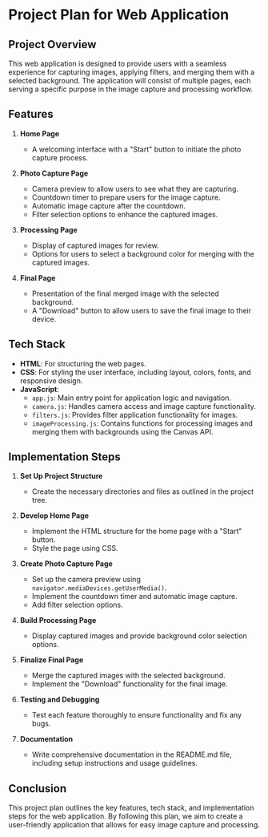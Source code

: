# Project Plan for Web Application

## Project Overview
This web application is designed to provide users with a seamless experience for capturing images, applying filters, and merging them with a selected background. The application will consist of multiple pages, each serving a specific purpose in the image capture and processing workflow.

## Features
1. **Home Page**
   - A welcoming interface with a "Start" button to initiate the photo capture process.

2. **Photo Capture Page**
   - Camera preview to allow users to see what they are capturing.
   - Countdown timer to prepare users for the image capture.
   - Automatic image capture after the countdown.
   - Filter selection options to enhance the captured images.

3. **Processing Page**
   - Display of captured images for review.
   - Options for users to select a background color for merging with the captured images.

4. **Final Page**
   - Presentation of the final merged image with the selected background.
   - A "Download" button to allow users to save the final image to their device.

## Tech Stack
- **HTML**: For structuring the web pages.
- **CSS**: For styling the user interface, including layout, colors, fonts, and responsive design.
- **JavaScript**: 
  - `app.js`: Main entry point for application logic and navigation.
  - `camera.js`: Handles camera access and image capture functionality.
  - `filters.js`: Provides filter application functionality for images.
  - `imageProcessing.js`: Contains functions for processing images and merging them with backgrounds using the Canvas API.

## Implementation Steps
1. **Set Up Project Structure**
   - Create the necessary directories and files as outlined in the project tree.

2. **Develop Home Page**
   - Implement the HTML structure for the home page with a "Start" button.
   - Style the page using CSS.

3. **Create Photo Capture Page**
   - Set up the camera preview using `navigator.mediaDevices.getUserMedia()`.
   - Implement the countdown timer and automatic image capture.
   - Add filter selection options.

4. **Build Processing Page**
   - Display captured images and provide background color selection options.

5. **Finalize Final Page**
   - Merge the captured images with the selected background.
   - Implement the "Download" functionality for the final image.

6. **Testing and Debugging**
   - Test each feature thoroughly to ensure functionality and fix any bugs.

7. **Documentation**
   - Write comprehensive documentation in the README.md file, including setup instructions and usage guidelines.

## Conclusion
This project plan outlines the key features, tech stack, and implementation steps for the web application. By following this plan, we aim to create a user-friendly application that allows for easy image capture and processing.